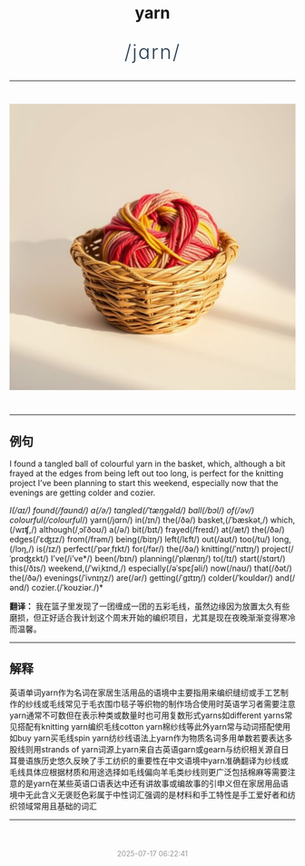 <div align="center">

# yarn

<div style="margin: 30px 0;">
<h1 style="font-size: 2.5em; font-weight: 300; letter-spacing: 2px; margin: 0; color: #2c3e50;">
/jɑrn/
</h1>
</div>

</div>

---

<div align="center" style="margin: 40px 0;">

![yarn](images/yarn.png)

</div>

---

## 例句

I found a tangled ball of colourful yarn in the basket, which, although a bit frayed at the edges from being left out too long, is perfect for the knitting project I’ve been planning to start this weekend, especially now that the evenings are getting colder and cozier.

*I(/aɪ/) found(/faʊnd/) a(/ə/) tangled(/ˈtæŋgəld/) ball(/bɔl/) of(/əv/) colourful(/colourful*/) yarn(/jɑrn/) in(/ɪn/) the(/ðə/) basket,(/ˈbæskət,/) which,(/wɪʧ,/) although(/ˌɔlˈðoʊ/) a(/ə/) bit(/bɪt/) frayed(/freɪd/) at(/æt/) the(/ðə/) edges(/ˈɛʤɪz/) from(/frəm/) being(/biɪŋ/) left(/lɛft/) out(/aʊt/) too(/tu/) long,(/lɔŋ,/) is(/ɪz/) perfect(/ˈpərˌfɪkt/) for(/fər/) the(/ðə/) knitting(/ˈnɪtɪŋ/) project(/ˈprɑʤɛkt/) I’ve(/i’ve*/) been(/bɪn/) planning(/ˈplænɪŋ/) to(/tɪ/) start(/stɑrt/) this(/ðɪs/) weekend,(/ˈwiˌkɪnd,/) especially(/əˈspɛʃəli/) now(/naʊ/) that(/ðət/) the(/ðə/) evenings(/ˈivnɪŋz/) are(/ər/) getting(/ˈgɪtɪŋ/) colder(/ˈkoʊldər/) and(/ənd/) cozier.(/ˈkoʊziər./)*

**翻译：** 我在篮子里发现了一团缠成一团的五彩毛线，虽然边缘因为放置太久有些磨损，但正好适合我计划这个周末开始的编织项目，尤其是现在夜晚渐渐变得寒冷而温馨。

---

## 解释

英语单词yarn作为名词在家居生活用品的语境中主要指用来编织缝纫或手工艺制作的纱线或毛线常见于毛衣围巾毯子等织物的制作场合使用时英语学习者需要注意yarn通常不可数但在表示种类或数量时也可用复数形式yarns如different yarns常见搭配有knitting yarn编织毛线cotton yarn棉纱线等此外yarn常与动词搭配使用如buy yarn买毛线spin yarn纺纱线语法上yarn作为物质名词多用单数若要表达多股线则用strands of yarn词源上yarn来自古英语garn或gearn与纺织相关源自日耳曼语族历史悠久反映了手工纺织的重要性在中文语境中yarn准确翻译为纱线或毛线具体应根据材质和用途选择如毛线偏向羊毛类纱线则更广泛包括棉麻等需要注意的是yarn在某些英语口语表达中还有讲故事或编故事的引申义但在家居用品语境中无此含义无褒贬色彩属于中性词汇强调的是材料和手工特性是手工爱好者和纺织领域常用且基础的词汇


---

<div align="center" style="margin-top: 50px;">
<small style="color: #999; font-size: 0.9em;">2025-07-17 06:22:41</small>
</div>
